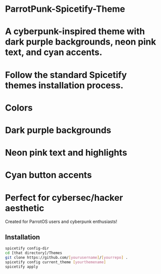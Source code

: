 # ParrotPunk-Spicetify-Theme
# A cyberpunk-inspired theme with dark purple backgrounds, neon pink text, and cyan accents.

# Follow the standard Spicetify themes installation process.
# Colors

   # Dark purple backgrounds
   # Neon pink text and highlights
   # Cyan button accents
   # Perfect for cybersec/hacker aesthetic

Created for ParrotOS users and cyberpunk enthusiasts!

## Installation
```bash
spicetify config-dir
cd [that directory]/Themes
git clone https://github.com/[yourusername]/[yourrepo] .
spicetify config current_theme [yourthemename]
spicetify apply
```

##



